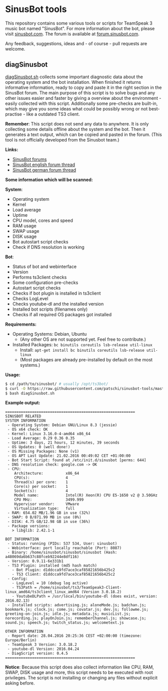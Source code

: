 # SinusBot tools

This repository contains some various tools or scripts for TeamSpeak 3 music bot named "SinusBot". For more information about the bot, please visit [sinusbot.com](https://www.sinusbot.com). The forum is available at [forum.sinusbot.com](https://forum.sinusbot.com).

Any feedback, suggestions, ideas and - of course - pull requests are welcome.

## diagSinusbot

[diagSinusbot.sh](https://github.com/patschi/sinusbot-tools/blob/master/tools/diagSinusbot.sh) collects some important diagnostic data about the operating system and the bot installation. When finished it returns informative information, ready to copy and paste it in the right section in the SinusBot forum. The main purpose of this script is to solve bugs and any other issues easier and faster by giving a overview about the environment - easily collected with this script. Additionally some pre-checks are built-in, which may give you some ideas what could be possibly wrong or not best-practise - like a outdated TS3 client.

**Remember**: This script does not send any data to anywhere. It is only collecting some details offline about the system and the bot. Then it generates a text output, which can be copied and pasted in the forum. (This tool is not officially developed from the Sinusbot team.)

**Links:**
 * [SinusBot forums](https://forum.sinusbot.com)
 * [SinusBot english forum thread](https://forum.sinusbot.com/threads/diagsinusbot-sh-sinusbot-diagnostic-script.831/#post-4418)
 * [SinusBot german forum thread](https://forum.sinusbot.com/threads/diagsinusbot-sh-sinusbot-diagnostik-script.832/#post-4419)

**Some information which will be scanned:**

**System**:
  - Operating system
  - Kernel
  - Load average
  - Uptime
  - CPU model, cores and speed
  - RAM usage
  - SWAP usage
  - DISK usage
  - Bot autostart script checks
  - Check if DNS resolution is working
  
**Bot**:
  - Status of bot and webinterface
  - Version
  - Performs ts3client checks
  - Some configuration pre-checks
  - Autostart script checks
  - Checks if bot plugin is installed in ts3client
  - Checks LogLevel
  - Checks youtube-dl and the installed version
  - Installed bot scripts (filenames only)
  - Checks if all required OS packages got installed

**Requirements:**
 * Operating Systems: Debian, Ubuntu
   - (Any other OS are not supported yet. Feel free to contribute.)
 * Installed Packages: `bc binutils coreutils lsb-release util-linux`
   - Install: `apt-get install bc binutils coreutils lsb-release util-linux`
   - (Most packages are already pre-installed by default on the most systems.)

**Usage:**
```bash
$ cd /path/to/sinusbot/ # usually /opt/ts3bot/
$ curl -O https://raw.githubusercontent.com/patschi/sinusbot-tools/master/tools/diagSinusbot.sh
$ bash diagSinusbot.sh
```

**Example output:**
```
==========================================================
SINUSBOT RELATED
SYSTEM INFORMATION
 - Operating System: Debian GNU/Linux 8.3 (jessie)
 - OS x64 check: OK
 - Kernel: Linux 3.16.0-4-amd64 x86_64
 - Load Average: 0.29 0.36 0.35
 - Uptime: 3 days, 21 hours, 12 minutes, 39 seconds
 - OS Updates: 0 (well done!)
 - OS Missing Packages: None (v1)
 - OS APT Last Update: 21.02.2016 00:49:02 CET +01:00:00
 - Bot Start Script: found at /etc/init.d/sinusbot [perms: 644]
 - DNS resolution check: google.com -> OK
 - CPU:
    Architecture:          x86_64
    CPU(s):                4
    Thread(s) per core:    1
    Core(s) per socket:    1
    Socket(s):             4
    Model name:            Intel(R) Xeon(R) CPU E5-1650 v2 @ 3.50GHz
    CPU MHz:               3499.999
    Hypervisor vendor:     VMware
    Virtualization type:   full
 - RAM: 654.02 MB/1.96 GB in use (32%)
 - SWAP: 0 B/871.99 MB in use (0%)
 - DISK: 4.75 GB/12.98 GB in use (36%)
 - Package versions:
   > libglib: 2.42.1-1

BOT INFORMATION
 - Status: running (PIDs: 537 534, User: sinusbot)
 - Webinterface: port locally reachable (Port: 8087)
 - Binary: /home/sinusbot/sinusbot/sinusbot (Hash: a48069da6b637c88fceb92244e8df116)
 - Version: 0.9.11-6e331b1
 - TS3 Plugin: installed (md5 hash match)
   - Bot Plugin: d1ddcca9fd7ace3caf85821656b425c2
   - TS3 Client: d1ddcca9fd7ace3caf85821656b425c2
 - Config:
   - LogLevel = 10 (debug log active)
   - TS3Path = /home/sinusbot/ts3/TeamSpeak3-Client-linux_amd64/ts3client_linux_amd64 (Version 3.0.18.2)
   - YoutubeDLPath = /usr/local/bin/youtube-dl (does exist, version: 2016.02.13)
 - Installed scripts: advertising.js; aloneMode.js; badchan.js; bookmark.js; clock.js; come.js; covatar.js; dev.js; followme.js; greeting-on-join.js; idle.js; metadata.js; musicList.js; norecording.js; playOnJoin.js; rememberChannel.js; showcase.js; sound.js; speech.js; twitch_status.js; welcometext.js

OTHER INFORMATION
 - Report date: 28.04.2016 20:25:36 CEST +02:00:00 (timezone: Europe/Berlin)
 - TeamSpeak 3 Version: 3.0.18.2
 - youtube-dl Version: 2016.04.24
 - DiagScript version: 0.4.5
==========================================================
```

**Notice**: Because this script does also collect information like CPU, RAM, SWAP, DISK usage and more, this script needs to be executed with root privileges. The script is not installing or changing any files without explicit asking before.
